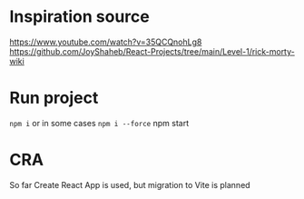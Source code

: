 # Inspiration source

https://www.youtube.com/watch?v=35QCQnohLg8
https://github.com/JoyShaheb/React-Projects/tree/main/Level-1/rick-morty-wiki

# Run project

`npm i` or in some cases `npm i --force`
npm start

# CRA

So far Create React App is used, but migration to Vite is planned

